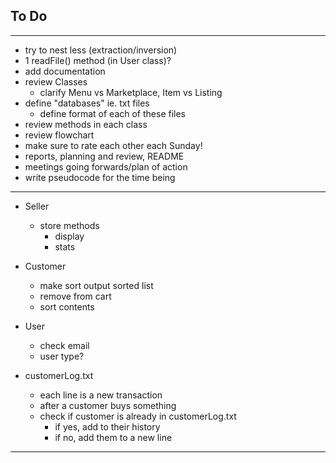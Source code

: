 
To Do
---
___
- try to nest less (extraction/inversion)
- 1 readFile() method (in User class)?
- add documentation
- review Classes
  - clarify Menu vs Marketplace, Item vs Listing
- define "databases" ie. txt files
  - define format of each of these files
- review methods in each class
- review flowchart
- make sure to rate each other each Sunday!
- reports, planning and review, README
- meetings going forwards/plan of action
- write pseudocode for the time being
___
- Seller
  - store methods
    - display
    - stats
- Customer
  - make sort output sorted list
  - remove from cart
  - sort contents

- User
  - check email
  - user type?

- customerLog.txt
   - each line is a new transaction
   - after a customer buys something
    - check if customer is already in customerLog.txt
      - if yes, add to their history
      - if no, add them to a new line
___
